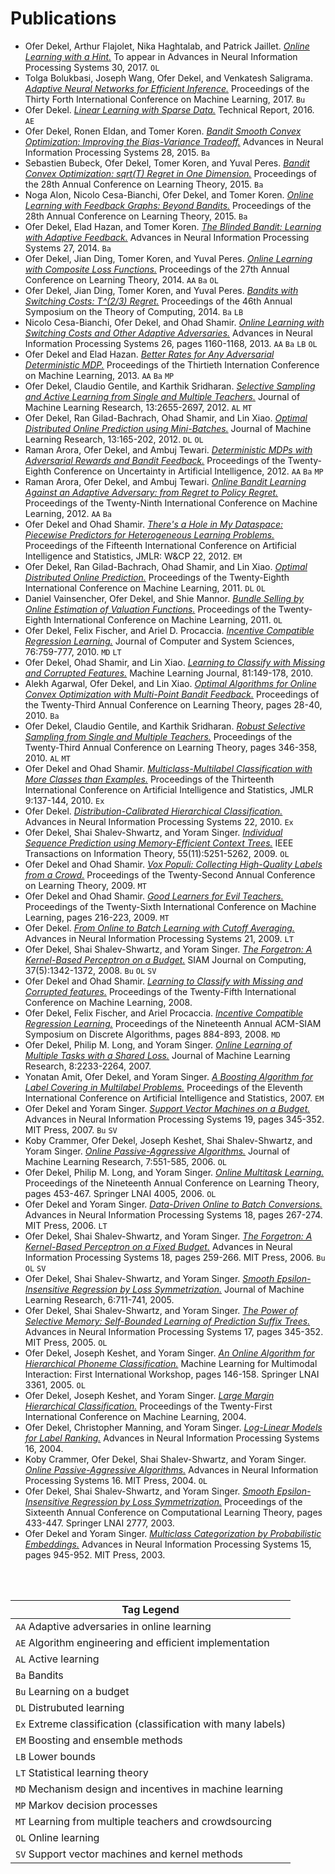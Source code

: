 # Publications

* Ofer Dekel, Arthur Flajolet, Nika Haghtalab, and Patrick Jaillet. [*Online Learning with a Hint.*](pdf/2017DekelFlHaJa.pdf) To appear in Advances in Neural Information Processing Systems 30, 2017. `OL`
* Tolga Bolukbasi, Joseph Wang, Ofer Dekel, and Venkatesh Saligrama. [*Adaptive Neural Networks for Efficient Inference.*](pdf/2017BolukbasiWaDeSa.pdf) Proceedings of the Thirty Forth International Conference on Machine Learning, 2017. `Bu`
* Ofer Dekel. [*Linear Learning with Sparse Data.*](pdf/2016Dekel.pdf) Technical Report, 2016. `AE`
* Ofer Dekel, Ronen Eldan, and Tomer Koren. [*Bandit Smooth Convex Optimization: Improving the Bias-Variance Tradeoff.*](pdf/2015DekelElKo.pdf) Advances in Neural Information Processing Systems 28, 2015. `Ba`
* Sebastien Bubeck, Ofer Dekel, Tomer Koren, and Yuval Peres. [*Bandit Convex Optimization: sqrt(T) Regret in One Dimension.*](pdf/2015BubeckDeKoPe.pdf) Proceedings of the 28th Annual Conference on Learning Theory, 2015. `Ba`
* Noga Alon, Nicolo Cesa-Bianchi, Ofer Dekel, and Tomer Koren. [*Online Learning with Feedback Graphs: Beyond Bandits.*](pdf/2015AlonCeDeKo.pdf) Proceedings of the 28th Annual Conference on Learning Theory, 2015. `Ba`
* Ofer Dekel, Elad Hazan, and Tomer Koren. [*The Blinded Bandit: Learning with Adaptive Feedback.*](pdf/2014DekelHaKo.pdf) Advances in Neural Information Processing Systems 27, 2014. `Ba`
* Ofer Dekel, Jian Ding, Tomer Koren, and Yuval Peres. [*Online Learning with Composite Loss Functions.*](pdf/2014bDekelDiKoPe.pdf) Proceedings of the 27th Annual Conference on Learning Theory, 2014. `AA` `Ba` `OL`
* Ofer Dekel, Jian Ding, Tomer Koren, and Yuval Peres. [*Bandits with Switching Costs: T^(2/3) Regret.*](pdf/2014DekelDiKoPe.pdf) Proceedings of the 46th Annual Symposium on the Theory of Computing, 2014. `Ba` `LB`
* Nicolo Cesa-Bianchi, Ofer Dekel, and Ohad Shamir. [*Online Learning with Switching Costs and Other Adaptive Adversaries.*](pdf/2013CesaBianchiDeSh.pdf) Advances in Neural Information Processing Systems 26, pages 1160-1168, 2013. `AA` `Ba` `LB` `OL`
* Ofer Dekel and Elad Hazan. [*Better Rates for Any Adversarial Deterministic MDP.*](pdf/2013DekelHa.pdf) Proceedings of the Thirtieth Internation Conference on Machine Learning, 2013. `AA` `Ba` `MP`
* Ofer Dekel, Claudio Gentile, and Karthik Sridharan. [*Selective Sampling and Active Learning from Single and Multiple Teachers.*](pdf/2012DekelGeSr.pdf) Journal of Machine Learning Research, 13:2655-2697, 2012. `AL` `MT`
* Ofer Dekel, Ran Gilad-Bachrach, Ohad Shamir, and Lin Xiao. [*Optimal Distributed Online Prediction using Mini-Batches.*](pdf/2012DekelGiShXi.pdf) Journal of Machine Learning Research, 13:165-202, 2012. `DL` `OL`
* Raman Arora, Ofer Dekel, and Ambuj Tewari. [*Deterministic MDPs with Adversarial Rewards and Bandit Feedback.*](pdf/2012bAroraDeTe.pdf) Proceedings of the Twenty-Eighth Conference on Uncertainty in Artificial Intelligence, 2012. `AA` `Ba` `MP`
* Raman Arora, Ofer Dekel, and Ambuj Tewari. [*Online Bandit Learning Against an Adaptive Adversary: from Regret to Policy Regret.*](pdf/2012AroraDeTe.pdf) Proceedings of the Twenty-Ninth International Conference on Machine Learning, 2012. `AA` `Ba`
* Ofer Dekel and Ohad Shamir. [*There's a Hole in My Dataspace: Piecewise Predictors for Heterogeneous Learning Problems.*](pdf/2012DekelSh.pdf) Proceedings of the Fifteenth International Conference on Artificial Intelligence and Statistics, JMLR: W&CP 22, 2012. `EM`
* Ofer Dekel, Ran Gilad-Bachrach, Ohad Shamir, and Lin Xiao. [*Optimal Distributed Online Prediction.*](pdf/2011DekelGiShXi.pdf) Proceedings of the Twenty-Eighth International Conference on Machine Learning, 2011. `DL` `OL`
* Daniel Vainsencher, Ofer Dekel, and Shie Mannor. [*Bundle Selling by Online Estimation of Valuation Functions.*](pdf/2011VainsencherDeMa.pdf) Proceedings of the Twenty-Eighth International Conference on Machine Learning, 2011. `OL`
* Ofer Dekel, Felix Fischer, and Ariel D. Procaccia. [*Incentive Compatible Regression Learning.*](pdf/2010DekelFiPr.pdf) Journal of Computer and System Sciences, 76:759-777, 2010. `MD` `LT`
* Ofer Dekel, Ohad Shamir, and Lin Xiao. [*Learning to Classify with Missing and Corrupted Features.*](pdf/2010DekelShXi.pdf) Machine Learning Journal, 81:149-178, 2010. 
* Alekh Agarwal, Ofer Dekel, and Lin Xiao. [*Optimal Algorithms for Online Convex Optimization with Multi-Point Bandit Feedback.*](pdf/2010AgarwalDeXi.pdf) Proceedings of the Twenty-Third Annual Conference on Learning Theory, pages 28-40, 2010. `Ba`
* Ofer Dekel, Claudio Gentile, and Karthik Sridharan. [*Robust Selective Sampling from Single and Multiple Teachers.*](pdf/2010DekelGeSr.pdf) Proceedings of the Twenty-Third Annual Conference on Learning Theory, pages 346-358, 2010. `AL` `MT`
* Ofer Dekel and Ohad Shamir. [*Multiclass-Multilabel Classification with More Classes than Examples.*](pdf/2010DekelSh.pdf) Proceedings of the Thirteenth International Conference on Artificial Intelligence and Statistics, JMLR 9:137-144, 2010. `Ex`
* Ofer Dekel. [*Distribution-Calibrated Hierarchical Classification.*](pdf/2010Dekel.pdf) Advances in Neural Information Processing Systems 22, 2010. `Ex`
* Ofer Dekel, Shai Shalev-Shwartz, and Yoram Singer. [*Individual Sequence Prediction using Memory-Efficient Context Trees.*](pdf/2009DekelShSi.pdf) IEEE Transactions on Information Theory, 55(11):5251-5262, 2009. `OL`
* Ofer Dekel and Ohad Shamir. [*Vox Populi: Collecting High-Quality Labels from a Crowd.*](pdf/2009bDekelSh.pdf) Proceedings of the Twenty-Second Annual Conference on Learning Theory, 2009. `MT`
* Ofer Dekel and Ohad Shamir. [*Good Learners for Evil Teachers.*](pdf/2009aDekelSh.pdf) Proceedings of the Twenty-Sixth International Conference on Machine Learning, pages 216-223, 2009. `MT`
* Ofer Dekel. [*From Online to Batch Learning with Cutoff Averaging.*](pdf/2009Dekel.pdf) Advances in Neural Information Processing Systems 21, 2009. `LT`
* Ofer Dekel, Shai Shalev-Shwartz, and Yoram Singer. [*The Forgetron: A Kernel-Based Perceptron on a Budget.*](pdf/2008DekelShSi.pdf) SIAM Journal on Computing, 37(5):1342-1372, 2008. `Bu` `OL` `SV`
* Ofer Dekel and Ohad Shamir. [*Learning to Classify with Missing and Corrupted features.*](pdf/2008DekelSh.pdf) Proceedings of the Twenty-Fifth International Conference on Machine Learning, 2008.
* Ofer Dekel, Felix Fischer, and Ariel Procaccia. [*Incentive Compatible Regression Learning.*](pdf/2008DekelFiPr.pdf) Proceedings of the Nineteenth Annual ACM-SIAM Symposium on Discrete Algorithms, pages 884-893, 2008. `MD`
* Ofer Dekel, Philip M. Long, and Yoram Singer. [*Online Learning of Multiple Tasks with a Shared Loss.*](pdf/2007DekelLoSi.pdf) Journal of Machine Learning Research, 8:2233-2264, 2007. 
* Yonatan Amit, Ofer Dekel, and Yoram Singer. [*A Boosting Algorithm for Label Covering in Multilabel Problems.*](pdf/2007AmitDeSi.pdf) Proceedings of the Eleventh International Conference on Artificial Intelligence and Statistics, 2007. `EM`
* Ofer Dekel and Yoram Singer. [*Support Vector Machines on a Budget.*](pdf/2007DekelSi.pdf) Advances in Neural Information Processing Systems 19, pages 345-352. MIT Press, 2007. `Bu` `SV`
* Koby Crammer, Ofer Dekel, Joseph Keshet, Shai Shalev-Shwartz, and Yoram Singer. [*Online Passive-Aggressive Algorithms.*](pdf/2006CrammerDeKeShSi.pdf) Journal of Machine Learning Research, 7:551-585, 2006. `OL`
* Ofer Dekel, Philip M. Long, and Yoram Singer. [*Online Multitask Learning.*](pdf/2006DekelLoSi.pdf) Proceedings of the Nineteenth Annual Conference on Learning Theory, pages 453-467. Springer LNAI 4005, 2006. `OL`
* Ofer Dekel and Yoram Singer. [*Data-Driven Online to Batch Conversions.*](pdf/2006DekelSi.pdf) Advances in Neural Information Processing Systems 18, pages 267-274. MIT Press, 2006. `LT`
* Ofer Dekel, Shai Shalev-Shwartz, and Yoram Singer. [*The Forgetron: A Kernel-Based Perceptron on a Fixed Budget.*](pdf/2006DekelShSi.pdf) Advances in Neural Information Processing Systems 18, pages 259-266. MIT Press, 2006. `Bu` `OL` `SV`
* Ofer Dekel, Shai Shalev-Shwartz, and Yoram Singer. [*Smooth Epsilon-Insensitive Regression by Loss Symmetrization.*](pdf/2005DekelShSi.pdf) Journal of Machine Learning Research, 6:711-741, 2005.
* Ofer Dekel, Shai Shalev-Shwartz, and Yoram Singer. [*The Power of Selective Memory: Self-Bounded Learning of Prediction Suffix Trees.*](pdf/2005aDekelShSi.pdf) Advances in Neural Information Processing Systems 17, pages 345-352. MIT Press, 2005. `OL`
* Ofer Dekel, Joseph Keshet, and Yoram Singer. [*An Online Algorithm for Hierarchical Phoneme Classification.*](pdf/2005DekelKeSi.pdf) Machine Learning for Multimodal Interaction: First International Workshop, pages 146-158. Springer LNAI 3361, 2005. `OL`
* Ofer Dekel, Joseph Keshet, and Yoram Singer. [*Large Margin Hierarchical Classification.*](pdf/2004DekelKeSi.pdf) Proceedings of the Twenty-First International Conference on Machine Learning, 2004.
* Ofer Dekel, Christopher Manning, and Yoram Singer. [*Log-Linear Models for Label Ranking.*](pdf/2004DekelMaSi.pdf) Advances in Neural Information Processing Systems 16, 2004.
* Koby Crammer, Ofer Dekel, Shai Shalev-Shwartz, and Yoram Singer. [*Online Passive-Aggressive Algorithms.*](pdf/2004CrammerDeShSi.pdf) Advances in Neural Information Processing Systems 16. MIT Press, 2004. `OL`
* Ofer Dekel, Shai Shalev-Shwartz, and Yoram Singer. [*Smooth Epsilon-Insensitive Regression by Loss Symmetrization.*](pdf/2003DekelShSi.pdf) Proceedings of the Sixteenth Annual Conference on Computational Learning Theory, pages 433-447. Springer LNAI 2777, 2003.
* Ofer Dekel and Yoram Singer. [*Multiclass Categorization by Probabilistic Embeddings.*](pdf/2003DekelSi.pdf) Advances in Neural Information Processing Systems 15, pages 945-952. MIT Press, 2003.

<br><br>
	
| Tag Legend
|-
| `AA` Adaptive adversaries in online learning 
| `AE` Algorithm engineering and efficient implementation
| `AL` Active learning
| `Ba` Bandits
| `Bu` Learning on a budget
| `DL` Distrubuted learning
| `Ex` Extreme classification (classification with many labels)
| `EM` Boosting and ensemble methods
| `LB` Lower bounds 
| `LT` Statistical learning theory
| `MD` Mechanism design and incentives in machine learning
| `MP` Markov decision processes
| `MT` Learning from multiple teachers and crowdsourcing
| `OL` Online learning
| `SV` Support vector machines and kernel methods
